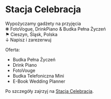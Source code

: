 # Stacja Celebracja

Wypożyczamy gadżety na przyjęcia <br>
❋ FotoVogue, DrinkPiano & Budka Pełna Życzeń <br>
⚑ Cieszyn, Śląsk, Polska <br>
↓ Napisz i zarezerwuj <br>

Oferta:

- Budka Pełna Życzeń
- Drink Piano
- FotoVouge
- Budka Telefoniczna Mini
- E-Book Wedding Planner

Po szczegóły zajrzyj na [Stacja Celebracja](https://stacjacelebracja.github.io/).
